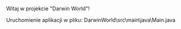 Witaj w projekcie "Darwin World"!

Uruchomienie aplikacji w pliku: DarwinWorld\src\main\java\Main.java
